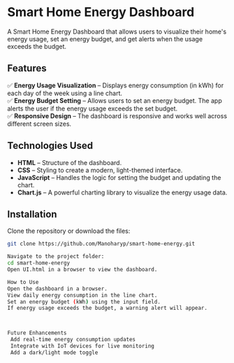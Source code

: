# Smart Home Energy Dashboard

A Smart Home Energy Dashboard that allows users to visualize their home's energy usage, set an energy budget, and get alerts when the usage exceeds the budget.

## Features
✅ **Energy Usage Visualization** – Displays energy consumption (in kWh) for each day of the week using a line chart.  
✅ **Energy Budget Setting** – Allows users to set an energy budget. The app alerts the user if the energy usage exceeds the set budget.  
✅ **Responsive Design** – The dashboard is responsive and works well across different screen sizes.  

## Technologies Used
- **HTML** – Structure of the dashboard.  
- **CSS** – Styling to create a modern, light-themed interface.  
- **JavaScript** – Handles the logic for setting the budget and updating the chart.  
- **Chart.js** – A powerful charting library to visualize the energy usage data.  

## Installation
Clone the repository or download the files:  
```bash
git clone https://github.com/Manoharyp/smart-home-energy.git

Navigate to the project folder:
cd smart-home-energy
Open UI.html in a browser to view the dashboard.

How to Use
Open the dashboard in a browser.
View daily energy consumption in the line chart.
Set an energy budget (kWh) using the input field.
If energy usage exceeds the budget, a warning alert will appear.



Future Enhancements
 Add real-time energy consumption updates
 Integrate with IoT devices for live monitoring
 Add a dark/light mode toggle